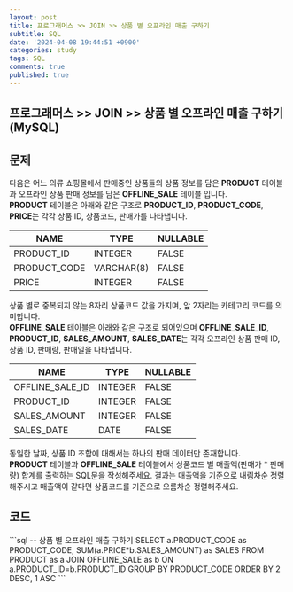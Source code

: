 ```yaml
---
layout: post
title: 프로그래머스 >> JOIN >> 상품 별 오프라인 매출 구하기
subtitle: SQL
date: '2024-04-08 19:44:51 +0900'
categories: study
tags: SQL
comments: true
published: true
---
```

## 프로그래머스 >> JOIN >> 상품 별 오프라인 매출 구하기(MySQL)

<h2>문제</h2>
다음은 어느 의류 쇼핑몰에서 판매중인 상품들의 상품 정보를 담은 <b>PRODUCT</b> 테이블과 오프라인 상품 판매 정보를 담은 <b>OFFLINE_SALE</b> 테이블 입니다.<br>
<b>PRODUCT</b> 테이블은 아래와 같은 구조로 <b>PRODUCT_ID</b>, <b>PRODUCT_CODE</b>, <b>PRICE</b>는 각각 상품 ID, 상품코드, 판매가를 나타냅니다.<br>
<table>
    <thead>
        <th>NAME</th>
        <th>TYPE</th>
        <th>NULLABLE</th>
    </thead>
    <tbody>
        <tr>
            <td>PRODUCT_ID</td>
            <td>INTEGER</td>
            <td>FALSE</td>
        </tr>
        <tr>
            <td>PRODUCT_CODE</td>
            <td>VARCHAR(8)</td>
            <td>FALSE</td>
        </tr>
        <tr>
            <td>PRICE</td>
            <td>INTEGER</td>
            <td>FALSE</td>
        </tr>
    </tbody>
</table>
상품 별로 중복되지 않는 8자리 상품코드 값을 가지며, 앞 2자리는 카테고리 코드를 의미합니다.<br>
<b>OFFLINE_SALE</b> 테이블은 아래와 같은 구조로 되어있으며 <b>OFFLINE_SALE_ID</b>, <b>PRODUCT_ID</b>, <b>SALES_AMOUNT</b>, <b>SALES_DATE</b>는 각각 오프라인 상품 판매 ID, 상품 ID, 판매량, 판매일을 나타냅니다.<br>
<table>
    <thead>
        <th>NAME</th>
        <th>TYPE</th>
        <th>NULLABLE</th>
    </thead>
    <tbody>
        <tr>
            <td>OFFLINE_SALE_ID</td>
            <td>INTEGER</td>
            <td>FALSE</td>
        </tr>
        <tr>
            <td>PRODUCT_ID</td>
            <td>INTEGER</td>
            <td>FALSE</td>
        </tr>
        <tr>
            <td>SALES_AMOUNT</td>
            <td>INTEGER</td>
            <td>FALSE</td>
        </tr>
        <tr>
            <td>SALES_DATE</td>
            <td>DATE</td>
            <td>FALSE</td>
        </tr>
    </tbody>
</table>
동일한 날짜, 상품 ID 조합에 대해서는 하나의 판매 데이터만 존재합니다.<br>
<b>PRODUCT</b> 테이블과 <b>OFFLINE_SALE</b> 테이블에서 상품코드 별 매출액(판매가 * 판매량) 합계를 출력하는 SQL문을 작성해주세요. 결과는 매출액을 기준으로 내림차순 정렬해주시고 매출액이 같다면 상품코드를 기준으로 오름차순 정렬해주세요.<br>
<h2>코드</h2>
```sql
-- 상품 별 오프라인 매출 구하기
SELECT a.PRODUCT_CODE as PRODUCT_CODE, SUM(a.PRICE*b.SALES_AMOUNT) as SALES
FROM PRODUCT as a JOIN OFFLINE_SALE as b ON a.PRODUCT_ID=b.PRODUCT_ID
GROUP BY PRODUCT_CODE
ORDER BY 2 DESC, 1 ASC
```









